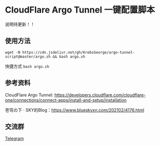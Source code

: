 # CloudFlare Argo Tunnel 一键配置脚本

说明待更新！！

## 使用方法

```shell
wget -N https://cdn.jsdelivr.net/gh/KrebsGeorge/argo-tunnel-script@master/argo.sh && bash argo.sh
```

快捷方式 `bash argo.sh`

## 参考资料

CloudFlare Argo Tunnel: https://developers.cloudflare.com/cloudflare-one/connections/connect-apps/install-and-setup/installation

苍穹の下 · SKY的Blog：https://www.blueskyxn.com/202102/4176.html

## 交流群

[Telegram](https://t.me/misakanetcn)
